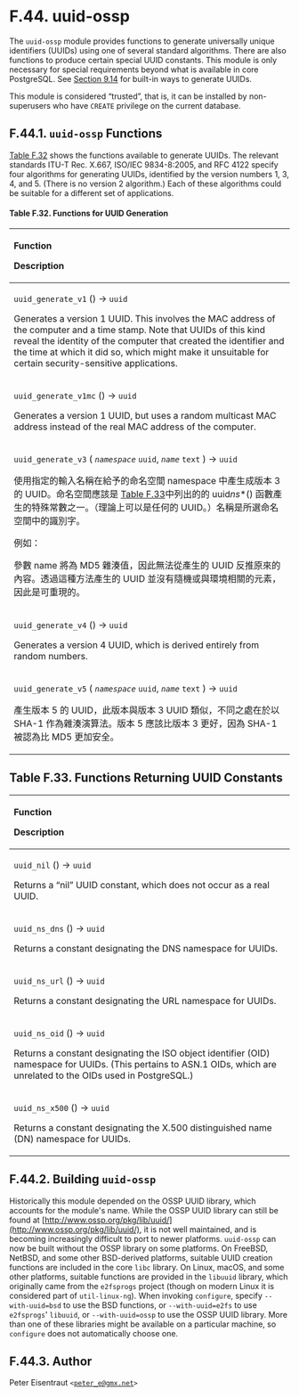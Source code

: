 # F.44. uuid-ossp

The `uuid-ossp` module provides functions to generate universally unique identifiers \(UUIDs\) using one of several standard algorithms. There are also functions to produce certain special UUID constants. This module is only necessary for special requirements beyond what is available in core PostgreSQL. See [Section 9.14](https://www.postgresql.org/docs/13/functions-uuid.html) for built-in ways to generate UUIDs.

This module is considered “trusted”, that is, it can be installed by non-superusers who have `CREATE` privilege on the current database.

## F.44.1. `uuid-ossp` Functions

[Table F.32](https://www.postgresql.org/docs/13/uuid-ossp.html#UUID-OSSP-FUNCTIONS) shows the functions available to generate UUIDs. The relevant standards ITU-T Rec. X.667, ISO/IEC 9834-8:2005, and RFC 4122 specify four algorithms for generating UUIDs, identified by the version numbers 1, 3, 4, and 5. \(There is no version 2 algorithm.\) Each of these algorithms could be suitable for a different set of applications.

#### **Table F.32. Functions for UUID Generation**

<table>
  <thead>
    <tr>
      <th style="text-align:left">
        <p>Function</p>
        <p>Description</p>
      </th>
    </tr>
  </thead>
  <tbody>
    <tr>
      <td style="text-align:left">
        <p><code>uuid_generate_v1</code> () &#x2192; <code>uuid</code>
        </p>
        <p>Generates a version 1 UUID. This involves the MAC address of the computer
          and a time stamp. Note that UUIDs of this kind reveal the identity of the
          computer that created the identifier and the time at which it did so, which
          might make it unsuitable for certain security-sensitive applications.</p>
      </td>
    </tr>
    <tr>
      <td style="text-align:left">
        <p><code>uuid_generate_v1mc</code> () &#x2192; <code>uuid</code>
        </p>
        <p>Generates a version 1 UUID, but uses a random multicast MAC address instead
          of the real MAC address of the computer.</p>
      </td>
    </tr>
    <tr>
      <td style="text-align:left">
        <p><code>uuid_generate_v3</code> ( <em><code>namespace</code></em>  <code>uuid</code>, <em><code>name</code></em>  <code>text</code> )
          &#x2192; <code>uuid</code>
        </p>
        <p>&#x4F7F;&#x7528;&#x6307;&#x5B9A;&#x7684;&#x8F38;&#x5165;&#x540D;&#x7A31;&#x5728;&#x7D66;&#x4E88;&#x7684;&#x547D;&#x540D;&#x7A7A;&#x9593;
          namespace &#x4E2D;&#x7522;&#x751F;&#x6210;&#x7248;&#x672C; 3 &#x7684; UUID&#x3002;&#x547D;&#x540D;&#x7A7A;&#x9593;&#x61C9;&#x8A72;&#x662F;
          <a
          href="uuid-ossp.md#table-f-33-functions-returning-uuid-constants">Table F.33</a>&#x4E2D;&#x5217;&#x51FA;&#x7684;&#x7684; uuid<em>ns</em>*()
            &#x51FD;&#x6578;&#x7522;&#x751F;&#x7684;&#x7279;&#x6B8A;&#x5E38;&#x6578;&#x4E4B;&#x4E00;&#x3002;&#xFF08;&#x7406;&#x8AD6;&#x4E0A;&#x53EF;&#x4EE5;&#x662F;&#x4EFB;&#x4F55;&#x7684;
            UUID&#x3002;&#xFF09;&#x540D;&#x7A31;&#x662F;&#x6240;&#x9078;&#x547D;&#x540D;&#x7A7A;&#x9593;&#x4E2D;&#x7684;&#x8B58;&#x5225;&#x5B57;&#x3002;</p>
        <p>&#x4F8B;&#x5982;&#xFF1A;</p>
        <p>&#x53C3;&#x6578; name &#x5C07;&#x70BA; MD5 &#x96DC;&#x6E4A;&#x503C;&#xFF0C;&#x56E0;&#x6B64;&#x7121;&#x6CD5;&#x5F9E;&#x7522;&#x751F;&#x7684;
          UUID &#x53CD;&#x63A8;&#x539F;&#x4F86;&#x7684;&#x5167;&#x5BB9;&#x3002;&#x900F;&#x904E;&#x9019;&#x7A2E;&#x65B9;&#x6CD5;&#x7522;&#x751F;&#x7684;
          UUID &#x4E26;&#x6C92;&#x6709;&#x96A8;&#x6A5F;&#x6216;&#x8207;&#x74B0;&#x5883;&#x76F8;&#x95DC;&#x7684;&#x5143;&#x7D20;&#xFF0C;&#x56E0;&#x6B64;&#x662F;&#x53EF;&#x91CD;&#x73FE;&#x7684;&#x3002;</p>
      </td>
    </tr>
    <tr>
      <td style="text-align:left">
        <p><code>uuid_generate_v4</code> () &#x2192; <code>uuid</code>
        </p>
        <p>Generates a version 4 UUID, which is derived entirely from random numbers.</p>
      </td>
    </tr>
    <tr>
      <td style="text-align:left">
        <p><code>uuid_generate_v5</code> ( <em><code>namespace</code></em>  <code>uuid</code>, <em><code>name</code></em>  <code>text</code> )
          &#x2192; <code>uuid</code>
        </p>
        <p>&#x7522;&#x751F;&#x7248;&#x672C; 5 &#x7684; UUID&#xFF0C;&#x6B64;&#x7248;&#x672C;&#x8207;&#x7248;&#x672C;
          3 UUID &#x985E;&#x4F3C;&#xFF0C;&#x4E0D;&#x540C;&#x4E4B;&#x8655;&#x5728;&#x65BC;&#x4EE5;
          SHA-1 &#x4F5C;&#x70BA;&#x96DC;&#x6E4A;&#x6F14;&#x7B97;&#x6CD5;&#x3002;&#x7248;&#x672C;
          5 &#x61C9;&#x8A72;&#x6BD4;&#x7248;&#x672C; 3 &#x66F4;&#x597D;&#xFF0C;&#x56E0;&#x70BA;
          SHA-1 &#x88AB;&#x8A8D;&#x70BA;&#x6BD4; MD5 &#x66F4;&#x52A0;&#x5B89;&#x5168;&#x3002;</p>
      </td>
    </tr>
  </tbody>
</table>

## **Table F.33. Functions Returning UUID Constants**

<table>
  <thead>
    <tr>
      <th style="text-align:left">
        <p>Function</p>
        <p>Description</p>
      </th>
    </tr>
  </thead>
  <tbody>
    <tr>
      <td style="text-align:left">
        <p><code>uuid_nil</code> () &#x2192; <code>uuid</code>
        </p>
        <p>Returns a &#x201C;nil&#x201D; UUID constant, which does not occur as a
          real UUID.</p>
      </td>
    </tr>
    <tr>
      <td style="text-align:left">
        <p><code>uuid_ns_dns</code> () &#x2192; <code>uuid</code>
        </p>
        <p>Returns a constant designating the DNS namespace for UUIDs.</p>
      </td>
    </tr>
    <tr>
      <td style="text-align:left">
        <p><code>uuid_ns_url</code> () &#x2192; <code>uuid</code>
        </p>
        <p>Returns a constant designating the URL namespace for UUIDs.</p>
      </td>
    </tr>
    <tr>
      <td style="text-align:left">
        <p><code>uuid_ns_oid</code> () &#x2192; <code>uuid</code>
        </p>
        <p>Returns a constant designating the ISO object identifier (OID) namespace
          for UUIDs. (This pertains to ASN.1 OIDs, which are unrelated to the OIDs
          used in PostgreSQL.)</p>
      </td>
    </tr>
    <tr>
      <td style="text-align:left">
        <p><code>uuid_ns_x500</code> () &#x2192; <code>uuid</code>
        </p>
        <p>Returns a constant designating the X.500 distinguished name (DN) namespace
          for UUIDs.</p>
      </td>
    </tr>
  </tbody>
</table>

## F.44.2. Building `uuid-ossp`

Historically this module depended on the OSSP UUID library, which accounts for the module's name. While the OSSP UUID library can still be found at [http://www.ossp.org/pkg/lib/uuid/](http://www.ossp.org/pkg/lib/uuid/), it is not well maintained, and is becoming increasingly difficult to port to newer platforms. `uuid-ossp` can now be built without the OSSP library on some platforms. On FreeBSD, NetBSD, and some other BSD-derived platforms, suitable UUID creation functions are included in the core `libc` library. On Linux, macOS, and some other platforms, suitable functions are provided in the `libuuid` library, which originally came from the `e2fsprogs` project \(though on modern Linux it is considered part of `util-linux-ng`\). When invoking `configure`, specify `--with-uuid=bsd` to use the BSD functions, or `--with-uuid=e2fs` to use `e2fsprogs`' `libuuid`, or `--with-uuid=ossp` to use the OSSP UUID library. More than one of these libraries might be available on a particular machine, so `configure` does not automatically choose one.

## F.44.3. Author

Peter Eisentraut `<`[`peter_e@gmx.net`](mailto:peter_e@gmx.net)`>`

